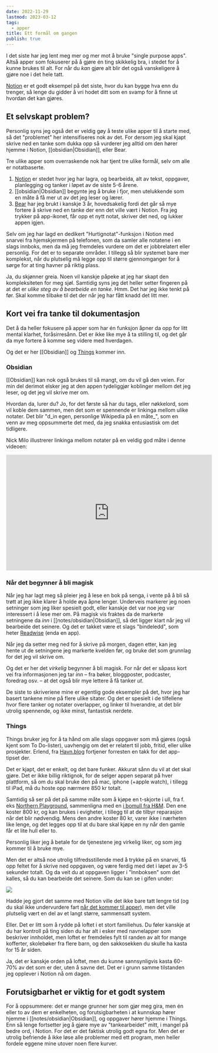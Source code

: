 ```yaml
---
date: 2022-11-29
lastmod: 2023-03-12
tags:
  - apper
title: Ett formål om gangen
publish: true
---
```


I det siste har jeg lent meg mer og mer mot å bruke "single purpose apps". Altså apper som fokuserer på å gjøre én ting skikkelig bra, i stedet for å kunne brukes til alt. For når du _kan_ gjøre alt blir det også vanskeligere å gjøre noe i det hele tatt.

[Notion](https://www.notion.so/?ref=simen-skriver) er et godt eksempel på det siste, hvor du kan bygge hva enn du trenger, så lenge du gidder å vri hodet ditt som en svamp for å finne ut hvordan det kan gjøres.

## Et selvskapt problem?

Personlig syns jeg også det er veldig gøy å teste ulike apper til å starte med, så det "problemet" her intensifiseres nok av det. For dersom jeg skal kjapt skrive ned en tanke som dukka opp så vurderer jeg alltid om den hører hjemme i Notion, [[obsidian|Obsidian]], eller Bear.

Tre ulike apper som overraskende nok har tjent tre ulike formål, selv om alle er notatbaserte.

1. [Notion](https://www.notion.so/?ref=simen-skriver) er stedet hvor jeg har lagra, og bearbeida, alt av tekst, oppgaver, planlegging og tanker i løpet av de siste 5-6 årene.
2. [[obsidian|Obsidian]] begynte jeg å bruke i fjor, men utelukkende som en måte å få mer ut av det jeg leser og lærer.
3. [Bear](https://bear.app/?ref=simen-skriver) har jeg brukt i kanskje 3 år, hovedsakelig fordi det går så mye fortere å skrive ned en tanke der enn det ville vært i Notion. Fra jeg trykker på app-ikonet, får opp et nytt notat, skriver det ned, og lukker appen igjen.

Selv om jeg har lagd en dedikert "Hurtignotat"-funksjon i Notion med snarvei fra hjemskjermen på telefonen, som da samler alle notatene i en slags innboks, men da må jeg fremdeles vurdere om det er jobbrelatert eller personlig. For det er to separate områder. I tillegg så blir systemet bare mer komplekst, når du plutselig må legge opp til større gjennomganger for å sørge for at ting havner på riktig plass.

Ja, du skjønner greia. Noen vil kanskje påpeke at jeg har skapt den kompleksiteten for meg sjøl. Samtidig syns jeg det heller setter fingeren på at det er _ulike steg av å bearbeide en tanke_. Hmm. Det har jeg ikke tenkt på før. Skal komme tilbake til det der når jeg har fått knadd det litt mer.

## Kort vei fra tanke til dokumentasjon

Det å da heller fokusere på apper som har én funksjon åpner da opp for litt mental klarhet, foråsirresånn. Det er ikke like mye å ta stilling til, og det går da mye fortere å komme seg videre med hverdagen.

Og det er her [[Obsidian]] og [Things](https://culturedcode.com/things/?ref=simen-skriver) kommer inn.

### Obsidian

[[Obsidian]] kan nok også brukes til så mangt, om du vil gå den veien. For min del derimot elsker jeg at den appen tydeliggjør koblinger mellom det jeg leser, og det jeg vil skrive mer om.

Hvordan da, lurer du? Jo, for det første så har du tags, eller nøkkelord, som vil koble dem sammen, men det som er spennende er linkinga mellom ulike notater. Det blir "d_in egen, personlige Wikipedia på en måte_", som en venn av meg oppsummerte det med, da jeg snakka entusiastisk om det tidligere.

Nick Milo illustrerer linkinga mellom notater på en veldig god måte i denne videoen:

<iframe width="560" height="315" src="https://www.youtube.com/embed/QgbLb6QCK88" title="YouTube video player" frameborder="0" allow="accelerometer; autoplay; clipboard-write; encrypted-media; gyroscope; picture-in-picture; web-share" allowfullscreen></iframe>

### Når det begynner å bli magisk

Når jeg har lagt meg så pleier jeg å lese en bok på senga, i vente på å bli så trøtt at jeg ikke klarer å holde øya åpne lenger. Underveis markerer jeg noen setninger som jeg liker spesielt godt, eller kanskje det var noe jeg var interessert i å lese mer om. På magisk vis fraktes da de markerte setningene da _inn_ i [[notes/obsidian|Obsidian]], så det ligger klart når jeg vil bearbeide det seinere. Og det er takket være et slags "bindeledd", som heter [Readwise](https://readwise.io/?ref=simen-skriver) (enda en app).

Når jeg da setter meg ned for å skrive på morgen, dagen etter, kan jeg hente ut de setningene jeg markerte kvelden før, og bruke det som grunnlag for det jeg vil skrive om.

Og det er her det _virkelig_ begynner å bli magisk. For når det er såpass kort vei fra informasjonen jeg tar _inn –_ fra bøker, bloggposter, podcaster, foredrag osv. –  at det også blir mye lettere å få tanker _ut_.

De siste to skriveriene mine er egentlig gode eksempler på det, hvor jeg har basert tankene mine på flere ulike sitater. Og det er spesielt i de tilfellene hvor flere tanker og notater overlapper, og linker til hverandre, at det blir utrolig spennende, og ikke minst, fantastisk nerdete.

### Things

Things bruker jeg for å ta hånd om alle slags oppgaver som må gjøres (også kjent som To Do-lister), uavhengig om det er relatert til jobb, fritid, eller ulike prosjekter. Erlend, fra [Havn.blog](https://www.havn.blog/tag/tech/?ref=simen-skriver) fortjener forresten en takk for det app-tipset der.

Det er kjapt, det er enkelt, og det bare funker. Akkurat sånn du vil at det skal gjøre. Det er ikke billig riktignok, for de selger appen separat på hver plattform, så om du skal bruke den på mac, iphone (+apple watch), i tillegg til iPad, må du hoste opp nærmere 850 kr totalt.

Samtidig så ser på det på samme måte som å kjøpe en t-skjorte i ull, fra f. eks [Northern Playground](https://www.northernplayground.no/nb/shop/t-skjorte?color=C000000&fit=Herre&ref=simen-skriver), sammenligna med en [i bomull fra H&M](https://www2.hm.com/no_no/productpage.0685816002.html?ref=simen-skriver). Den ene koster 800 kr, og kan brukes i evigheter, i tillegg til at de tilbyr reparasjon når det blir nødvendig. Mens den andre koster 80 kr, varer ikke i nærheten like lenge, og det legges opp til at du bare skal kjøpe en ny når den gamle får et lite hull eller to.

Personlig liker jeg å betale for de tjenestene jeg virkelig liker, og som jeg kommer til å bruke mye.

Men det er altså noe utrolig tilfredsstillende med å trykke på en snarvei, få opp feltet for å skrive ned oppgaven, og være ferdig med det i løpet av 3-5 sekunder totalt. Og da veit du at oppgaven ligger i "Innboksen" som det kalles, så du kan bearbeide det seinere. Som du kan se i gifen under:

![](https://www.simenskriver.no/content/images/2022/12/animated-1.GIF)

Hadde jeg gjort det samme med Notion ville det ikke bare tatt lengre tid (og du skal ikke undervurdere fart [når det kommer til apper](https://craigmod.com/essays/fast_software/?ref=simen-skriver)), men det ville plutselig vært en del av et langt større, sammensatt system.

Eller. Det er litt som å rydde på loftet i et stort familiehus. Du føler kanskje at du har kontroll på ting siden du har alt i esker med navnelapper som beskriver innholdet, men loftet er fremdeles fylt til randen av alt for mange kofferter, skolebøker fra flere barn, og den sakkosekken du skulle ha kasta for 15 år siden.

Ja, det er kanskje orden på loftet, men du kunne sannsynligvis kasta 60-70% av det som er der, uten å savne det. Det er i grunn samme tilstanden jeg opplever i Notion nå om dagen.

## Forutsigbarhet er viktig for et godt system

For å oppsummere: det er mange grunner her som gjør meg gira, men én eller to av dem er enkelheten, og forutsigbarheten i at kunnskap hører hjemme i [[notes/obsidian|Obsidian]], og oppgaver hører hjemme i Things. Enn så lenge fortsetter jeg å gjøre mye av "tankearbeidet" mitt, i mangel på bedre ord, i Notion. For det er det faktisk utrolig godt egna for. Men det er utrolig befriende å ikke løse alle problemer med ett program, men heller fordele eggene mine utover noen flere kurver.
